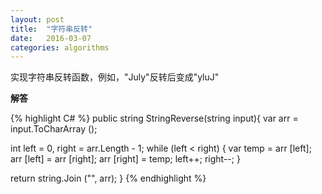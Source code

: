 ```yaml
---
layout: post
title:  "字符串反转"
date:   2016-03-07
categories: algorithms
---
```


实现字符串反转函数，例如，"July"反转后变成"yluJ"

**解答**

{% highlight C# %}
public string StringReverse(string input){
   var arr = input.ToCharArray ();

   int left = 0, right = arr.Length - 1;
   while (left < right) {
      var temp = arr [left];
      arr [left] = arr [right];
      arr [right] = temp;
      left++;
      right--;
   }

   return string.Join ("", arr);
}
{% endhighlight %}